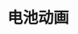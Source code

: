 <script setup>
import BatteryAnimate from '../components/BatteryAnimate.vue'
</script>

# 电池动画

<BatteryAnimate />
